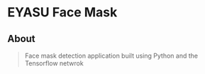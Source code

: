 # EYASU Face Mask

## About

> Face mask detection application built using Python and the Tensorflow netwrok
